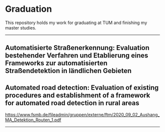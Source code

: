 # Graduation
This repository holds my work for graduating at TUM and finishing my master studies.

***

Automatisierte Straßenerkennung: Evaluation bestehender Verfahren und Etablierung eines Frameworks zur automatisierten Straßendetektion in ländlichen Gebieten
---
Automated road detection: Evaluation of existing procedures and establishment of a framework for automated road detection in rural areas
---
https://www.fsmb.de/fileadmin/gruppen/externe/ftm/2020_09_02_Aushang_MA_Detektion_Routen_1.pdf

***
